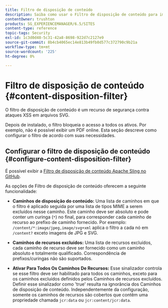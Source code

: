 ```yaml
---
title: Filtro de disposição de conteúdo
description: Saiba como usar o Filtro de disposição de conteúdo para impedir ataques XSS.
contentOwner: trushton
products: SG_EXPERIENCEMANAGER/6.5/SITES
content-type: reference
topic-tags: Security
exl-id: 1c3d0d48-5c31-42a8-8698-922d7c2127e9
source-git-commit: 8b4cb4065ec14e813b49fb0d577c372790c9b21a
workflow-type: tm+mt
source-wordcount: '225'
ht-degree: 0%

---
```


# Filtro de disposição de conteúdo {#content-disposition-filter}

O filtro de disposição de conteúdo é um recurso de segurança contra ataques XSS em arquivos SVG.

Depois de instalado, o filtro bloqueia o acesso a todos os ativos. Por exemplo, não é possível exibir um PDF online. Esta seção descreve como configurar o filtro de acordo com suas necessidades.

## Configurar o filtro de disposição de conteúdo {#configure-content-disposition-filter}

É possível exibir a [Filtro de disposição de conteúdo Apache Sling no GitHub](https://github.com/apache/sling-org-apache-sling-security/blob/master/src/main/java/org/apache/sling/security/impl/ContentDispositionFilterConfiguration.java).

As opções de Filtro de disposição de conteúdo oferecem a seguinte funcionalidade:

* **Caminhos de disposição do conteúdo:** Uma lista de caminhos em que o filtro é aplicado seguida por uma lista de tipos MIME a serem excluídos nesse caminho. Este caminho deve ser absoluto e pode conter um curinga (`*`) no final, para corresponder cada caminho de recurso ao prefixo de caminho fornecido. Por exemplo: `/content/*:image/jpeg,image/svg+xml` aplica o filtro a cada nó em `/content?` exceto imagens de JPG e SVG.

* **Caminhos de recursos excluídos:** Uma lista de recursos excluídos, cada caminho de recurso deve ser fornecido como um caminho absoluto e totalmente qualificado. Correspondência de prefixos/curingas não são suportados.

* **Ativar Para Todos Os Caminhos De Recursos:** Esse sinalizador controla se esse filtro deve ser habilitado para todos os caminhos, exceto para os caminhos excluídos definidos pelos Caminhos de recursos excluídos. Definir esse sinalizador como &#39;true&#39; resulta na ignorância dos Caminhos de disposição de conteúdo. Independentemente da configuração, somente os caminhos de recursos são cobertos que contêm uma propriedade chamada `jcr:data` ou `jcr:content/jcr:data`.
